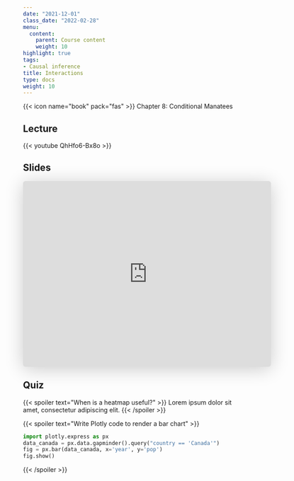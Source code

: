 ```yaml
---
date: "2021-12-01"
class_date: "2022-02-28"
menu:
  content:
    parent: Course content
    weight: 10
highlight: true
tags:
- Causal inference
title: Interactions
type: docs
weight: 10
---
```


{{< icon name="book" pack="fas" >}} Chapter 8: Conditional Manatees

<!--more-->

## Lecture

{{< youtube QhHfo6-Bx8o >}}

## Slides

<iframe class="speakerdeck-iframe" frameborder="0" src="https://speakerdeck.com/player/d4e9b8ae775c4968b4dab1b44fea4c75" title="L09 Statistical Rethinking Winter 2019" allowfullscreen="true" mozallowfullscreen="true" webkitallowfullscreen="true" style="border: 0px; background: padding-box padding-box rgba(0, 0, 0, 0.1); margin: 0px; padding: 0px; border-radius: 6px; box-shadow: rgba(0, 0, 0, 0.2) 0px 5px 40px; width: 560px; height: 420px;" data-ratio="1.3333333333333333"></iframe>

## Quiz

{{< spoiler text="When is a heatmap useful?" >}}
Lorem ipsum dolor sit amet, consectetur adipiscing elit.
{{< /spoiler >}}

{{< spoiler text="Write Plotly code to render a bar chart" >}}
```python
import plotly.express as px
data_canada = px.data.gapminder().query("country == 'Canada'")
fig = px.bar(data_canada, x='year', y='pop')
fig.show()
```
{{< /spoiler >}}

